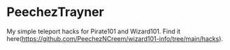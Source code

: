 # PeechezTrayner

My simple teleport hacks for Pirate101 and Wizard101.
Find it here(https://github.com/PeechezNCreem/wizard101-info/tree/main/hacks).
